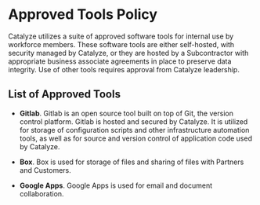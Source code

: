 # Approved Tools Policy

Catalyze utilizes a suite of approved software tools for internal use by workforce members. These software tools are either self-hosted, with security managed by Catalyze, or they are hosted by a Subcontractor with appropriate business associate agreements in place to preserve data integrity. Use of other tools requires approval from Catalyze leadership.

## List of Approved Tools

* **Gitlab**. Gitlab is an open source tool built on top of Git, the version control platform. Gitlab is hosted and secured by Catalyze. It is utilized for storage of configuration scripts and other infrastructure automation tools, as well as for source and version control of application code used by Catalyze.

* **Box**. Box is used for storage of files and sharing of files with Partners and Customers.

* **Google Apps**. Google Apps is used for email and document collaboration.
